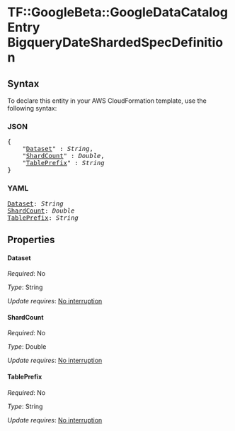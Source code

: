# TF::GoogleBeta::GoogleDataCatalogEntry BigqueryDateShardedSpecDefinition

## Syntax

To declare this entity in your AWS CloudFormation template, use the following syntax:

### JSON

<pre>
{
    "<a href="#dataset" title="Dataset">Dataset</a>" : <i>String</i>,
    "<a href="#shardcount" title="ShardCount">ShardCount</a>" : <i>Double</i>,
    "<a href="#tableprefix" title="TablePrefix">TablePrefix</a>" : <i>String</i>
}
</pre>

### YAML

<pre>
<a href="#dataset" title="Dataset">Dataset</a>: <i>String</i>
<a href="#shardcount" title="ShardCount">ShardCount</a>: <i>Double</i>
<a href="#tableprefix" title="TablePrefix">TablePrefix</a>: <i>String</i>
</pre>

## Properties

#### Dataset

_Required_: No

_Type_: String

_Update requires_: [No interruption](https://docs.aws.amazon.com/AWSCloudFormation/latest/UserGuide/using-cfn-updating-stacks-update-behaviors.html#update-no-interrupt)

#### ShardCount

_Required_: No

_Type_: Double

_Update requires_: [No interruption](https://docs.aws.amazon.com/AWSCloudFormation/latest/UserGuide/using-cfn-updating-stacks-update-behaviors.html#update-no-interrupt)

#### TablePrefix

_Required_: No

_Type_: String

_Update requires_: [No interruption](https://docs.aws.amazon.com/AWSCloudFormation/latest/UserGuide/using-cfn-updating-stacks-update-behaviors.html#update-no-interrupt)

